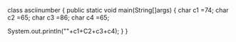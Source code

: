 class asciinumber
{
public static void main(String[]args)
{
char c1 =74;
char c2 =65;
char c3 =86;
char c4 =65;

System.out.println(""+c1+C2+c3+c4);
}
}
